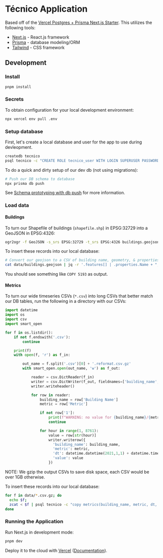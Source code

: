 # Técnico Application

Based off of the [Vercel Postgres + Prisma Next.js Starter](https://vercel.com/templates/next.js/postgres-prisma). This utilizes the following tools:

- [Next.js](https://nextjs.org/) - React.js framework
- [Prisma](https://www.prisma.io/) - database modeling/ORM
- [Tailwind](https://tailwindcss.com/) - CSS framework



## Development

### Install

```bash
pnpm install
```

### Secrets

To obtain configuration for your local development environment:

```bash
npx vercel env pull .env
```

### Setup database

First, let's create a local database and user for the app to use during devleopment.

```bash
createdb tecnico
psql tecnico -c "CREATE ROLE tecnico_user WITH LOGIN SUPERUSER PASSWORD 'secretpass';"
```

To do a quick and dirty setup of our dev db (not using migrations):

```bash
# Push our DB schema to database
npx prisma db push
```

See [Schema prototyping with db push](https://www.prisma.io/docs/guides/migrate/prototyping-schema-db-push) for more information.


### Load data

#### Buildings

To turn our Shapefile of buildings (`shapefile.shp`) in EPSG:32729 into a GeoJSON in EPSG:4326:

```bash
ogr2ogr -f GeoJSON -s_srs EPSG:32729 -t_srs EPSG:4326 buildings.geojson shapefile.shp
```

To insert these records into our local database:

```bash
# Convert our geojson to a CSV of building name, geometry, & properties (without building name) and pipe to postgres database
cat data/buildings.geojson | jq -r '.features[] | .properties.Name + ";" + (.geometry | tojson) + ";" + (del(.properties.Name) | .properties | tojson)' | psql tecnico -c "copy buildings from stdin (delimiter ';');"
```

You should see something like `COPY 5193` as output.


#### Metrics

To turn our wide timeseries CSVs (`*.csv`) into long CSVs that better match our DB tables, run the following in a directory with our CSVs:

```python
import datetime
import os
import csv
import smart_open

for f in os.listdir():
    if not f.endswith('.csv'):
        continue

    print(f)
    with open(f, 'r') as f_in:

        out_name = f.split('.csv')[0] + '.reformat.csv.gz'
        with smart_open.open(out_name, 'w') as f_out:

            reader = csv.DictReader(f_in)
            writer = csv.DictWriter(f_out, fieldnames=['building_name', 'metric', 'dt', 'value'])
            writer.writeheader()

            for row in reader:
                building_name = row['Building Name']
                metric = row['Metric']

                if not row['1']:
                    print(f"WARNING: no value for {building_name}/{metric}")
                    continue

                for hour in range(1, 8761):
                    value = row[str(hour)]
                    writer.writerow({
                      'building_name': building_name,
                      'metric': metric,
                      'dt': datetime.datetime(2021,1,1) + datetime.timedelta(hours=hour),
                      'value': value
                    })
```

NOTE: We gzip the output CSVs to save disk space, each CSV would be over 1GB otherwise.

To insert these records into our local database:

```bash
for f in data/*.csv.gz; do
  echo $f;
  zcat < $f | psql tecnico -c "copy metrics(building_name, metric, dt, value) from stdin (format csv, header)";
done
```

### Running the Application

Run Next.js in development mode:

```bash
pnpm dev
```

Deploy it to the cloud with [Vercel](https://vercel.com/new?utm_source=github&utm_medium=readme&utm_campaign=vercel-examples) ([Documentation](https://nextjs.org/docs/deployment)).
